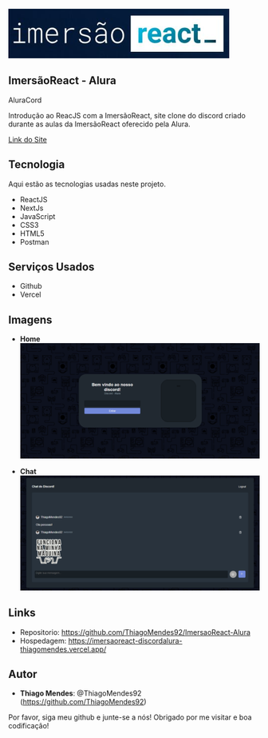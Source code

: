 ![Logo of the project](https://github.com/ThiagoMendes92/ImersaoReact-Alura/blob/main/aluracord/src/readmesrc/Screenshot_1.png)
 
## ImersãoReact - Alura
AluraCord

<p>Introdução ao ReacJS com a ImersãoReact, site clone do discord criado durante as aulas da ImersãoReact oferecido pela Alura.</p>
<p><a href="https://imersaoreact-discordalura-thiagomendes.vercel.app" target="_blank"> Link do Site </a></p>
 
 
## Tecnologia 
 
Aqui estão as tecnologias usadas neste projeto.
 
* ReactJS
* NextJs
* JavaScript
* CSS3
* HTML5
* Postman
 
 
## Serviços Usados
 
* Github
* Vercel
 
 

## Imagens
 
* **Home**
![Home](https://github.com/ThiagoMendes92/ImersaoReact-Alura/blob/main/aluracord/src/readmesrc/home01.png)

* **Chat**
![Chat](https://github.com/ThiagoMendes92/ImersaoReact-Alura/blob/main/aluracord/src/readmesrc/discord01.png)
 

## Links
 
  - Repositorio: https://github.com/ThiagoMendes92/ImersaoReact-Alura
  - Hospedagem: https://imersaoreact-discordalura-thiagomendes.vercel.app/
 
 

## Autor
 
* **Thiago Mendes**: @ThiagoMendes92 (https://github.com/ThiagoMendes92)
 
 
Por favor, siga meu github e junte-se a nós!
Obrigado por me visitar e boa codificação!